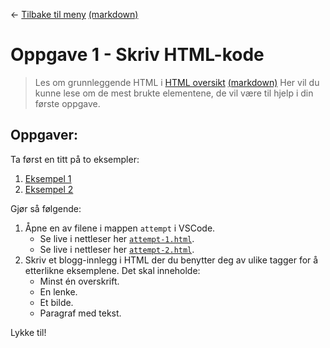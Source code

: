 <link href="/autogenerated-css/base.css" rel="stylesheet" type="text/css" />

← [Tilbake til meny](/autogenerated-html/README.html) [(markdown)](/README.md)

# Oppgave 1 - Skriv HTML-kode

> Les om grunnleggende HTML i [HTML oversikt](/docs/autogenerated-html/html-overview.html) [(markdown)](/docs/html-overview.md)
> Her vil du kunne lese om de mest brukte elementene, de vil være til hjelp i din første oppgave.

## Oppgaver:

Ta først en titt på to eksempler:

1. [Eksempel 1](/tasks/1-getting-started-html/solution/task-1-example-1.html)
2. [Eksempel 2](/tasks/1-getting-started-html/solution/task-1-example-2.html)

Gjør så følgende:

1. Åpne en av filene i mappen `attempt` i VSCode.
    - Se live i nettleser her [`attempt-1.html`](/tasks/1-getting-started-html/attempt/attempt-1.html).
    - Se live i nettleser her [`attempt-2.html`](/tasks/1-getting-started-html/attempt/attempt-2.html).
2. Skriv et blogg-innlegg i HTML der du benytter deg av ulike tagger for å etterlikne eksemplene. Det skal inneholde:
    - Minst én overskrift.
    - En lenke.
    - Et bilde.
    - Paragraf med tekst.

Lykke til!
